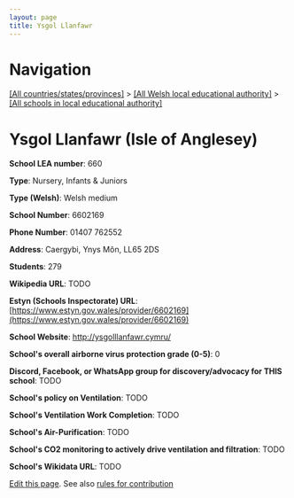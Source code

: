 ```yaml
---
layout: page
title: Ysgol Llanfawr
---
```

# Navigation

[[All countries/states/provinces]](../../..) > [[All Welsh local educational authority]](../..) > [[All schools in local educational authority]](..)

# Ysgol Llanfawr (Isle of Anglesey)

**School LEA number**: 660

**Type**: Nursery, Infants & Juniors

**Type (Welsh)**: Welsh medium

**School Number**: 6602169

**Phone Number**: 01407 762552

**Address**: Caergybi, Ynys Môn, LL65 2DS

**Students**: 279

**Wikipedia URL**: TODO

**Estyn (Schools Inspectorate) URL**: [https://www.estyn.gov.wales/provider/6602169](https://www.estyn.gov.wales/provider/6602169)

**School Website**: http://ysgolllanfawr.cymru/

**School's overall airborne virus protection grade (0-5)**: 0

**Discord, Facebook, or WhatsApp group for discovery/advocacy for THIS school**: TODO

**School's policy on Ventilation**: TODO

**School's Ventilation Work Completion**: TODO

**School's Air-Purification**: TODO

**School's CO2 monitoring to actively drive ventilation and filtration**: TODO

**School's Wikidata URL**: TODO




[Edit this page](https://github.com/VentilationProject/Wales/edit/prif/./Isle_of_Anglesey/Ysgol_Llanfawr.md). See also [rules for contribution](../../../contribution-rules/)